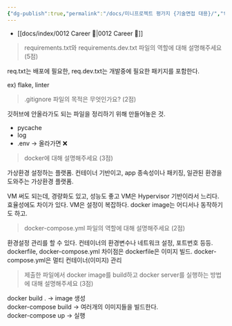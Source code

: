 ```yaml
---
{"dg-publish":true,"permalink":"/docs/미니프로젝트 평가지 {기술면접 대용}/","title":"미니프로젝트 평가지 {기술면접 대용}"}
---
```


- [[docs/index/0012 Career 💼\|0012 Career 💼]]

> requirements.txt와 requirements.dev.txt 파일의 역할에 대해 설명해주세요 (5점)

req.txt는 배포에 필요한, req.dev.txt는 개발중에 필요한 패키지를 포함한다.

ex) flake, linter

> .gitignore 파일의 목적은 무엇인가요? (2점)

깃허브에 안올라가도 되는 파일을 정리하기 위해 만들어놓은 것. 
- pycache
- log
- .env → 올라가면 ❌

> docker에 대해 설명해주세요 (3점)

가상환경 설정하는 플랫폼. 컨테이너 기반이고, app 종속성이나 패키징, 일관된 환경을 도와주는 가상환경 플랫폼.

VM 써도 되는데, 경량화도 있고, 성능도 좋고 VM은 Hypervisor 기반이라서 느리다. 효율성에도 차이가 있다. VM은 설정이 복잡하다. docker image는 어디서나 동작하기도 하고.

> docker-compose.yml 파일의 역할에 대해 설명해주세요 (2점)

환경설정 관리를 할 수 있다. 컨테이너의 환경변수나 네트워크 설정, 포트번호 등등.  
dockerfile, docker-compose.yml 차이점은 dockerfile은 이미지 빌드. docker-compose.yml은 멀티 컨테이너(이미지) 관리

> 제출한 파일에서 docker image를 build하고 docker server를 실행하는 방법에 대해 설명해주세요 (3점)

docker build . → image 생성  
docker-compose build → 여러개의 이미지들을 빌드한다.  
docker-compose up → 실행
